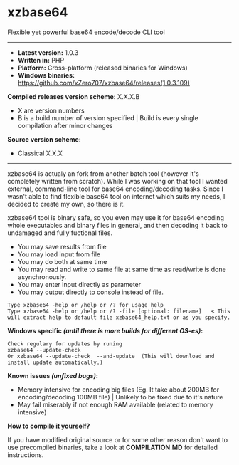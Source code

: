 # xzbase64
Flexible yet powerful base64 encode/decode CLI tool

----------

* **Latest version:** 1.0.3
* **Written in:** PHP
* **Platform:** Cross-platform (released binaries for Windows)
* **Windows binaries:** https://github.com/xZero707/xzbase64/releases(1.0.3.109)

**Compiled releases version scheme:**
X.X.X.B
+ X are version numbers
+ B is a build number of version specified | Build is every single compilation after minor changes

**Source version scheme:**
+ Classical X.X.X

----------
xzbase64 is actualy an fork from another batch tool (however it's completely written from scratch).
While I was working on that tool I wanted external, command-line tool for base64 encoding/decoding tasks. 
Since I wasn't able to find flexible base64 tool on internet which suits my needs, I decided to create my own, so there is it.
 
xzbase64 tool is binary safe, so you even may use it for base64 encoding whole executables and binary files in general, and then decoding it back to 
undamaged and fully fuctional files. 
+ You may save results from file
+ You may load input from file
+ You may do both at same time
+ You may read and write to same file at same time as read/write is done asynchronously.
+ You may enter input directly as parameter
+ You may output directly to console instead of file.
 
```
Type xzbase64 -help or /help or /? for usage help
Type xzbase64 -help or /help or /? -file [optional: filename]   < This will extract help to default file xzbase64_help.txt or as you specify.
```

**Windows specific *(until there is more builds for different OS-es)*:**
```
Check regulary for updates by runing 
xzbase64 --update-check 
Or xzbase64 --update-check  --and-update  (This will download and install update automatically.)
 ```

 
**Known issues *(unfixed bugs)*:**
+ Memory intensive for encoding big files (Eg. It take about 200MB for encoding/decoding 100MB file) | Unlikely to be fixed due to it's nature
+ May fail miserably if not enough RAM available (related to memory intensive)


**How to compile it yourself?**

If you have modified original source or for some other reason don't want to use precompiled binaries, take a look at **COMPILATION.MD** for detailed instructions.
